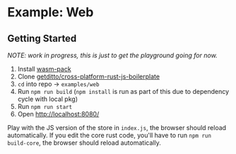 # Example: Web

## Getting Started

*NOTE: work in progress, this is just to get the playground going for now.*

1. Install [wasm-pack](https://rustwasm.github.io/wasm-pack/installer/)
2. Clone [getditto/cross-platform-rust-js-boilerplate](https://github.com/getditto/cross-platform-rust-js-boilerplate)
3. `cd` into repo -> `examples/web`
4. Run `npm run build` (`npm install` is run as part of this due to dependency cycle with local pkg)
5. Run `npm run start`
6. Open [http://localhost:8080/](http://localhost:8080/)

Play with the JS version of the store in `index.js`, the browser should
reload automatically. If you edit the core rust code, you'll have to run
`npm run build-core`, the browser should reload automatically.
